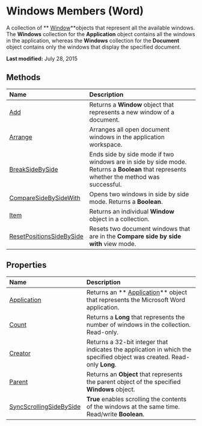 
# Windows Members (Word)
A collection of  ** [Window](d92f83f9-ae44-56c0-4584-7a9359253c6d.md)**objects that represent all the available windows. The  **Windows** collection for the **Application** object contains all the windows in the application, whereas the **Windows** collection for the **Document** object contains only the windows that display the specified document.

 **Last modified:** July 28, 2015


## Methods



|**Name**|**Description**|
|:-----|:-----|
| [Add](ce201ef7-db0a-b697-815d-bb2cd670f4ad.md)|Returns a  **Window** object that represents a new window of a document.|
| [Arrange](11325f30-7d28-84f5-4e39-fec34509201e.md)|Arranges all open document windows in the application workspace.|
| [BreakSideBySide](86e02a0d-4449-30e9-69a1-984e815711d4.md)|Ends side by side mode if two windows are in side by side mode. Returns a  **Boolean** that represents whether the method was successful.|
| [CompareSideBySideWith](522c75b2-460a-460f-93ef-71cc84973d2f.md)|Opens two windows in side by side mode. Returns a **Boolean**.|
| [Item](32277893-d918-a3e8-d5fd-d79b47871f39.md)|Returns an individual  **Window** object in a collection.|
| [ResetPositionsSideBySide](f9741635-ecc5-77a1-51d6-d48ef42a3ce6.md)|Resets two document windows that are in the  **Compare side by side with** view mode.|

## Properties



|**Name**|**Description**|
|:-----|:-----|
| [Application](82753062-7e80-ebb8-91a1-4843767739af.md)|Returns an  ** [Application](d1cf6f8f-4e88-bf01-93b4-90a83f79cb44.md)** object that represents the Microsoft Word application.|
| [Count](1691ca16-d4f3-f3f7-3269-19436493393b.md)|Returns a  **Long** that represents the number of windows in the collection. Read-only.|
| [Creator](6dfc07a8-e41a-de81-cfeb-6c0dff3d0a4b.md)|Returns a 32-bit integer that indicates the application in which the specified object was created. Read-only  **Long**.|
| [Parent](a2fc794e-f5bb-7d51-d000-0a9588750a8f.md)|Returns an  **Object** that represents the parent object of the specified **Windows** object.|
| [SyncScrollingSideBySide](d6d84719-fc49-acd4-acfe-154d2b45b74a.md)| **True** enables scrolling the contents of the windows at the same time. Read/write **Boolean**.|
